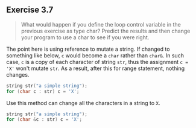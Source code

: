 ## Exercise 3.7
>What would happen if you define the loop control variable in the previous exercise as type char? Predict the results and then change your program to use a char to see if you were right.

The point here is using reference to mutate a string. If changed to something like below, `c` would become a `char` rather than `char&`. In such case, `c` is a copy of each character of string `str`, thus the assignment `c = 'X'` won't mutate `str`. As a result, after this for range statement, nothing changes. 
```cpp
string str("a simple string");
for (char c : str) c = 'X';
```
Use this method can change all the characters in a string to
`X`.
```cpp
string str("a simple string");
for (char &c : str) c = 'X';
```